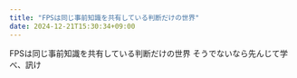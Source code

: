 ```yaml
---
title: "FPSは同じ事前知識を共有している判断だけの世界"
date: 2024-12-21T15:30:34+09:00
---
```

FPSは同じ事前知識を共有している判断だけの世界
そうでないなら先んじて学べ、訊け
